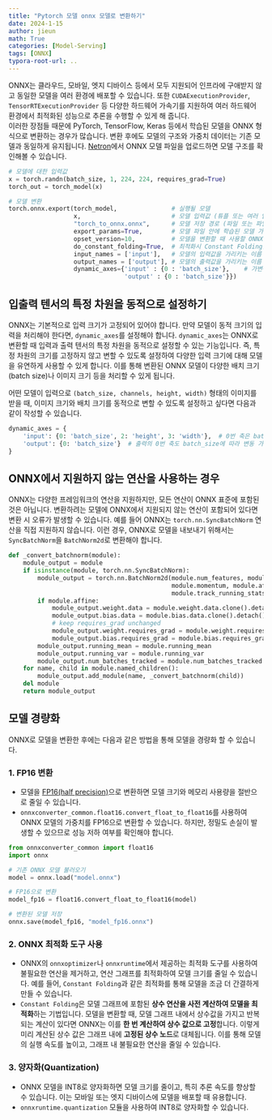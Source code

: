 ```yaml
---
title: "Pytorch 모델 onnx 모델로 변환하기"
date: 2024-1-15
author: jieun
math: True
categories: [Model-Serving]
tags: [ONNX]
typora-root-url: ..
---
```


ONNX는 클라우드, 모바일, 엣지 디바이스 등에서 모두 지원되어 인프라에 구애받지 않고 동일한 모델을 여러 환경에 배포할 수 있습니다. 또한 `CUDAExecutionProvider`, `TensorRTExecutionProvider` 등 다양한 하드웨어 가속기를 지원하여 여러 하드웨어 환경에서 최적화된 성능으로 추론을 수행할 수 있게 해 줍니다.  
이러한 장점들 때문에 PyTorch, TensorFlow, Keras 등에서 학습된 모델을 ONNX 형식으로 변환하는 경우가 많습니다. 변환 후에도 모델의 구조와 가중치 데이터는 기존 모델과 동일하게 유지됩니다. [Netron](https://netron.app/)에서 ONNX 모델 파일을 업로드하면 모델 구조를 확인해볼 수 있습니다.

```python
# 모델에 대한 입력값
x = torch.randn(batch_size, 1, 224, 224, requires_grad=True)
torch_out = torch_model(x)

# 모델 변환
torch.onnx.export(torch_model,               # 실행될 모델
                  x,                         # 모델 입력값 (튜플 또는 여러 입력값들도 가능)
                  "torch_to_onnx.onnx",      # 모델 저장 경로 (파일 또는 파일과 유사한 객체 모두 가능)
                  export_params=True,        # 모델 파일 안에 학습된 모델 가중치를 저장할지의 여부
                  opset_version=10,          # 모델을 변환할 때 사용할 ONNX 버전
                  do_constant_folding=True,  # 최적화시 Constant Folding을 사용할지의 여부
                  input_names = ['input'],   # 모델의 입력값을 가리키는 이름
                  output_names = ['output'], # 모델의 출력값을 가리키는 이름
                  dynamic_axes={'input' : {0 : 'batch_size'},    # 가변적인 길이를 가진 차원
                                'output' : {0 : 'batch_size'}})
```

## 입출력 텐서의 특정 차원을 동적으로 설정하기

ONNX는 기본적으로 입력 크기가 고정되어 있어야 합니다. 만약 모델이 동적 크기의 입력을 처리해야 한다면, `dynamic_axes`를 설정해야 합니다. `dynamic_axes`는 ONNX로 변환할 때 입력과 출력 텐서의 특정 차원을 동적으로 설정할 수 있는 기능입니다. 즉, 특정 차원의 크기를 고정하지 않고 변할 수 있도록 설정하여 다양한 입력 크기에 대해 모델을 유연하게 사용할 수 있게 합니다. 이를 통해 변환된 ONNX 모델이 다양한 배치 크기(batch size)나 이미지 크기 등을 처리할 수 있게 됩니다.

어떤 모델이 입력으로 `(batch_size, channels, height, width)` 형태의 이미지를 받을 때, 이미지 크기와 배치 크기를 동적으로 변할 수 있도록 설정하고 싶다면 다음과 같이 작성할 수 있습니다.

```python
dynamic_axes = {
    'input': {0: 'batch_size', 2: 'height', 3: 'width'},  # 0번 축은 batch_size, 2번 축은 height, 3번 축은 width가 동적으로 변함
    'output': {0: 'batch_size'}  # 출력의 0번 축도 batch_size에 따라 변동 가능
}
```

## ONNX에서 지원하지 않는 연산을 사용하는 경우

ONNX는 다양한 프레임워크의 연산을 지원하지만, 모든 연산이 ONNX 표준에 포함된 것은 아닙니다. 변환하려는 모델에 ONNX에서 지원되지 않는 연산이 포함되어 있다면 변환 시 오류가 발생할 수 있습니다. 예를 들어 ONNX는 `torch.nn.SyncBatchNorm` 연산을 직접 지원하지 않습니다. 이런 경우, ONNX로 모델을 내보내기 위해서는 `SyncBatchNorm`을 `BatchNorm2d`로 변환해야 합니다.

```python
def _convert_batchnorm(module):
    module_output = module
    if isinstance(module, torch.nn.SyncBatchNorm):
        module_output = torch.nn.BatchNorm2d(module.num_features, module.eps,
                                             module.momentum, module.affine,
                                             module.track_running_stats)
        if module.affine:
            module_output.weight.data = module.weight.data.clone().detach()
            module_output.bias.data = module.bias.data.clone().detach()
            # keep requires_grad unchanged
            module_output.weight.requires_grad = module.weight.requires_grad
            module_output.bias.requires_grad = module.bias.requires_grad
        module_output.running_mean = module.running_mean
        module_output.running_var = module.running_var
        module_output.num_batches_tracked = module.num_batches_tracked
    for name, child in module.named_children():
        module_output.add_module(name, _convert_batchnorm(child))
    del module
    return module_output
```

## 모델 경량화

ONNX로 모델을 변환한 후에는 다음과 같은 방법을 통해 모델을 경량화 할 수 있습니다.

### 1. FP16 변환

- 모델을 [FP16(half precision)](https://jieun121070.github.io/posts/Mixed-Precision%EA%B3%BC-Half-Precision/)으로 변환하면 모델 크기와 메모리 사용량을 절반으로 줄일 수 있습니다.
- `onnxconverter_common.float16.convert_float_to_float16`를 사용하여 ONNX 모델의 가중치를 FP16으로 변환할 수 있습니다. 하지만, 정밀도 손실이 발생할 수 있으므로 성능 저하 여부를 확인해야 합니다.

```python
from onnxconverter_common import float16
import onnx

# 기존 ONNX 모델 불러오기
model = onnx.load("model.onnx")

# FP16으로 변환
model_fp16 = float16.convert_float_to_float16(model)

# 변환된 모델 저장
onnx.save(model_fp16, "model_fp16.onnx")
```

### 2. ONNX 최적화 도구 사용

- ONNX의 `onnxoptimizer`나 `onnxruntime`에서 제공하는 최적화 도구를 사용하여 불필요한 연산을 제거하고, 연산 그래프를 최적화하여 모델 크기를 줄일 수 있습니다. 예를 들어, `Constant Folding`과 같은 최적화를 통해 모델을 조금 더 간결하게 만들 수 있습니다.
- `Constant Folding`은 모델 그래프에 포함된 **상수 연산을 사전 계산하여 모델을 최적화**하는 기법입니다. 모델을 변환할 때, 모델 그래프 내에서 상수값을 가지고 반복되는 계산이 있다면 ONNX는 이를 **한 번 계산하여 상수 값으로 고정**합니다. 이렇게 미리 계산된 상수 값은 그래프 내에 **고정된 상수 노드**로 대체됩니다. 이를 통해 모델의 실행 속도를 높이고, 그래프 내 불필요한 연산을 줄일 수 있습니다.

### 3. 양자화(Quantization)

- ONNX 모델을 INT8로 양자화하면 모델 크기를 줄이고, 특히 추론 속도를 향상할 수 있습니다. 이는 모바일 또는 엣지 디바이스에 모델을 배포할 때 유용합니다.
- `onnxruntime.quantization` 모듈을 사용하여 INT8로 양자화할 수 있습니다.
